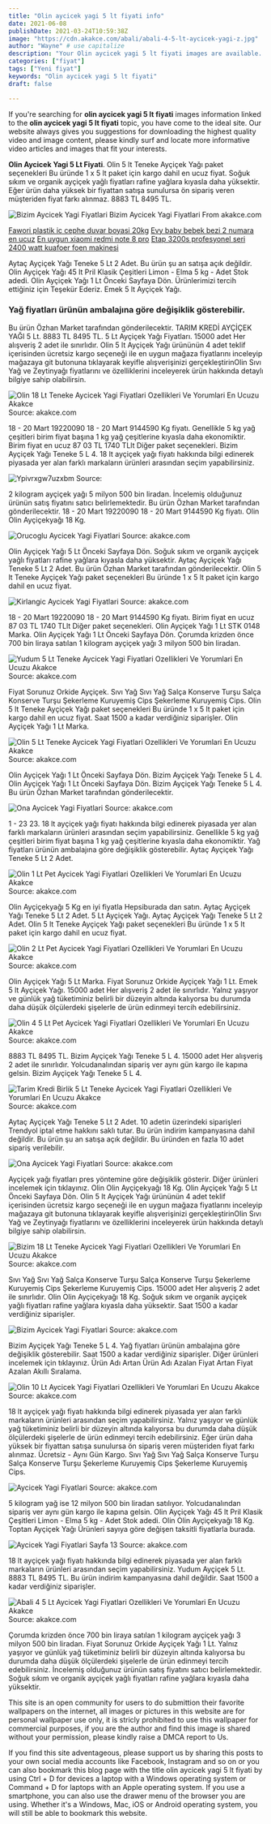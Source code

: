 ```yaml
---
title: "Olin aycicek yagi 5 lt fiyati info"
date: 2021-06-08
publishDate: 2021-03-24T10:59:38Z
image: "https://cdn.akakce.com/abali/abali-4-5-lt-aycicek-yagi-z.jpg"
author: "Wayne" # use capitalize
description: "Your Olin aycicek yagi 5 lt fiyati images are available. Olin aycicek yagi 5 lt fiyati are a topic that is being searched for and liked by netizens now. You can Find and Download the Olin aycicek yagi 5 lt fiyati files here. Get all royalty-free images."
categories: ["fiyat"]
tags: ["Yeni fiyat"]
keywords: "Olin aycicek yagi 5 lt fiyati"
draft: false

---
```


If you're searching for **olin aycicek yagi 5 lt fiyati** images information linked to the **olin aycicek yagi 5 lt fiyati** topic, you have come to the ideal  site.  Our website always  gives you  suggestions  for downloading  the highest  quality video and image  content, please kindly surf and locate more informative video articles and images  that fit your interests.

**Olin Aycicek Yagi 5 Lt Fiyati**. Olin 5 lt Teneke Ayçiçek Yağı paket seçenekleri Bu üründe 1 x 5 lt paket için kargo dahil en ucuz fiyat. Soğuk sıkım ve organik ayçiçek yağlı fiyatları rafine yağlara kıyasla daha yüksektir. Eğer ürün daha yüksek bir fiyattan satışa sunulursa ön sipariş veren müşteriden fiyat farkı alınmaz. 8883 TL 8495 TL.

![Bizim Aycicek Yagi Fiyatlari](https://cdn.akakce.com/bizim/bizim-5-lt-teneke-aycicek-yagi-x.jpg "Bizim Aycicek Yagi Fiyatlari")
Bizim Aycicek Yagi Fiyatlari From akakce.com

[Fawori plastik ic cephe duvar boyasi 20kg](/fawori-plastik-ic-cephe-duvar-boyasi-20kg/)
[Evy baby bebek bezi 2 numara en ucuz](/evy-baby-bebek-bezi-2-numara-en-ucuz/)
[En uygun xiaomi redmi note 8 pro](/en-uygun-xiaomi-redmi-note-8-pro/)
[Etap 3200s profesyonel seri 2400 watt kuafoer foen makinesi](/etap-3200s-profesyonel-seri-2400-watt-kuafoer-foen-makinesi/)

Aytaç Ayçiçek Yağı Teneke 5 Lt 2 Adet. Bu ürün şu an satışa açık değildir. Olin Ayçiçek Yağı 45 lt Pril Klasik Çeşitleri Limon - Elma 5 kg - Adet Stok adedi. Olin Ayçiçek Yağı 1 Lt Önceki Sayfaya Dön. Ürünlerimizi tercih ettiğiniz için Teşekür Ederiz. Emek 5 lt Ayçiçek Yağı.

### Yağ fiyatları ürünün ambalajına göre değişiklik gösterebilir.

Bu ürün Özhan Market tarafından gönderilecektir. TARIM KREDİ AYÇİÇEK YAĞI 5 Lt. 8883 TL 8495 TL. 5 Lt Ayçiçek Yağı Fiyatları. 15000 adet Her alışveriş 2 adet ile sınırlıdır. Olin 5 lt Ayçiçek Yağı ürününün 4 adet teklif içerisinden ücretsiz kargo seçeneği ile en uygun mağaza fiyatlarını inceleyip mağazaya git butonuna tıklayarak keyifle alışverişinizi gerçekleştirinOlin Sıvı Yağ ve Zeytinyağı fiyatlarını ve özelliklerini inceleyerek ürün hakkında detaylı bilgiye sahip olabilirsin.


![Olin 18 Lt Teneke Aycicek Yagi Fiyatlari Ozellikleri Ve Yorumlari En Ucuzu Akakce](https://cdn.akakce.com/olin/olin-18-lt-teneke-x.jpg "Olin 18 Lt Teneke Aycicek Yagi Fiyatlari Ozellikleri Ve Yorumlari En Ucuzu Akakce")
Source: akakce.com

18 - 20 Mart 19220090 18 - 20 Mart 9144590 Kg fiyatı. Genellikle 5 kg yağ çeşitleri birim fiyat başına 1 kg yağ çeşitlerine kıyasla daha ekonomiktir. Birim fiyat en ucuz 87 03 TL 1740 TLlt Diğer paket seçenekleri. Bizim Ayçiçek Yağı Teneke 5 L 4. 18 lt ayçiçek yağı fiyatı hakkında bilgi edinerek piyasada yer alan farklı markaların ürünleri arasından seçim yapabilirsiniz.

![Ypivrxgw7uzxbm](https://iis-akakce.akamaized.net/p.x?%2F%2Fproductimages%2Ehepsiburada%2Enet%2Fs%2F10%2F600%2F9220314955826%2Ejpg "Ypivrxgw7uzxbm")
Source: 

2 kilogram ayçiçek yağı 5 milyon 500 bin liradan. İncelemiş olduğunuz ürünün satış fiyatını satıcı belirlemektedir. Bu ürün Özhan Market tarafından gönderilecektir. 18 - 20 Mart 19220090 18 - 20 Mart 9144590 Kg fiyatı. Olin Olin Ayçiçekyağı 18 Kg.

![Orucoglu Aycicek Yagi Fiyatlari](https://cdn.akakce.com/orucoglu/orucoglu-18-lt-aycicek-yagi-x.jpg "Orucoglu Aycicek Yagi Fiyatlari")
Source: akakce.com

Olin Ayçiçek Yağı 5 Lt Önceki Sayfaya Dön. Soğuk sıkım ve organik ayçiçek yağlı fiyatları rafine yağlara kıyasla daha yüksektir. Aytaç Ayçiçek Yağı Teneke 5 Lt 2 Adet. Bu ürün Özhan Market tarafından gönderilecektir. Olin 5 lt Teneke Ayçiçek Yağı paket seçenekleri Bu üründe 1 x 5 lt paket için kargo dahil en ucuz fiyat.

![Kirlangic Aycicek Yagi Fiyatlari](https://cdn.akakce.com/kirlangic/kirlangic-5-lt-pet-aycicek-yagi-x.jpg "Kirlangic Aycicek Yagi Fiyatlari")
Source: akakce.com

18 - 20 Mart 19220090 18 - 20 Mart 9144590 Kg fiyatı. Birim fiyat en ucuz 87 03 TL 1740 TLlt Diğer paket seçenekleri. Olin Ayçiçek Yağı 1 Lt STK 0148 Marka. Olin Ayçiçek Yağı 1 Lt Önceki Sayfaya Dön. Çorumda krizden önce 700 bin liraya satılan 1 kilogram ayçiçek yağı 3 milyon 500 bin liradan.

![Yudum 5 Lt Teneke Aycicek Yagi Fiyatlari Ozellikleri Ve Yorumlari En Ucuzu Akakce](https://cdn.akakce.com/yudum/yudum-5-lt-teneke-aycicek-yagi-z.jpg "Yudum 5 Lt Teneke Aycicek Yagi Fiyatlari Ozellikleri Ve Yorumlari En Ucuzu Akakce")
Source: akakce.com

Fiyat Sorunuz Orkide Ayçiçek. Sıvı Yağ Sıvı Yağ Salça Konserve Turşu Salça Konserve Turşu Şekerleme Kuruyemiş Cips Şekerleme Kuruyemiş Cips. Olin 5 lt Teneke Ayçiçek Yağı paket seçenekleri Bu üründe 1 x 5 lt paket için kargo dahil en ucuz fiyat. Saat 1500 a kadar verdiğiniz siparişler. Olin Ayçiçek Yağı 1 Lt Marka.

![Olin 5 Lt Teneke Aycicek Yagi Fiyatlari Ozellikleri Ve Yorumlari En Ucuzu Akakce](https://cdn.akakce.com/olin/olin-5-lt-teneke-aycicek-yagi-z.jpg "Olin 5 Lt Teneke Aycicek Yagi Fiyatlari Ozellikleri Ve Yorumlari En Ucuzu Akakce")
Source: akakce.com

Olin Ayçiçek Yağı 1 Lt Önceki Sayfaya Dön. Bizim Ayçiçek Yağı Teneke 5 L 4. Olin Ayçiçek Yağı 1 Lt Önceki Sayfaya Dön. Bizim Ayçiçek Yağı Teneke 5 L 4. Bu ürün Özhan Market tarafından gönderilecektir.

![Ona Aycicek Yagi Fiyatlari](https://cdn.akakce.com/ona/ona-5-lt-x.jpg "Ona Aycicek Yagi Fiyatlari")
Source: akakce.com

1 - 23 23. 18 lt ayçiçek yağı fiyatı hakkında bilgi edinerek piyasada yer alan farklı markaların ürünleri arasından seçim yapabilirsiniz. Genellikle 5 kg yağ çeşitleri birim fiyat başına 1 kg yağ çeşitlerine kıyasla daha ekonomiktir. Yağ fiyatları ürünün ambalajına göre değişiklik gösterebilir. Aytaç Ayçiçek Yağı Teneke 5 Lt 2 Adet.

![Olin 1 Lt Pet Aycicek Yagi Fiyatlari Ozellikleri Ve Yorumlari En Ucuzu Akakce](https://cdn.akakce.com/olin/olin-1-lt-pet-aycicek-yagi-z.jpg "Olin 1 Lt Pet Aycicek Yagi Fiyatlari Ozellikleri Ve Yorumlari En Ucuzu Akakce")
Source: akakce.com

Olin Ayçiçekyağı 5 Kg en iyi fiyatla Hepsiburada dan satın. Aytaç Ayçiçek Yağı Teneke 5 Lt 2 Adet. 5 Lt Ayçiçek Yağı. Aytaç Ayçiçek Yağı Teneke 5 Lt 2 Adet. Olin 5 lt Teneke Ayçiçek Yağı paket seçenekleri Bu üründe 1 x 5 lt paket için kargo dahil en ucuz fiyat.

![Olin 2 Lt Pet Aycicek Yagi Fiyatlari Ozellikleri Ve Yorumlari En Ucuzu Akakce](https://cdn.akakce.com/olin/olin-2-lt-pet-aycicek-yagi-z.jpg "Olin 2 Lt Pet Aycicek Yagi Fiyatlari Ozellikleri Ve Yorumlari En Ucuzu Akakce")
Source: akakce.com

Olin Ayçiçek Yağı 5 Lt Marka. Fiyat Sorunuz Orkide Ayçiçek Yağı 1 Lt. Emek 5 lt Ayçiçek Yağı. 15000 adet Her alışveriş 2 adet ile sınırlıdır. Yalnız yaşıyor ve günlük yağ tüketiminiz belirli bir düzeyin altında kalıyorsa bu durumda daha düşük ölçülerdeki şişelerle de ürün edinmeyi tercih edebilirsiniz.

![Olin 4 5 Lt Pet Aycicek Yagi Fiyatlari Ozellikleri Ve Yorumlari En Ucuzu Akakce](https://cdn.akakce.com/olin/olin-4-5-lt-pet-aycicek-yagi-z.jpg "Olin 4 5 Lt Pet Aycicek Yagi Fiyatlari Ozellikleri Ve Yorumlari En Ucuzu Akakce")
Source: akakce.com

8883 TL 8495 TL. Bizim Ayçiçek Yağı Teneke 5 L 4. 15000 adet Her alışveriş 2 adet ile sınırlıdır. Yolcudanalından sipariş ver aynı gün kargo ile kapına gelsin. Bizim Ayçiçek Yağı Teneke 5 L 4.

![Tarim Kredi Birlik 5 Lt Teneke Aycicek Yagi Fiyatlari Ozellikleri Ve Yorumlari En Ucuzu Akakce](https://cdn.akakce.com/tarim-kredi-birlik/tarim-kredi-birlik-5-lt-teneke-aycicek-yagi-z.jpg "Tarim Kredi Birlik 5 Lt Teneke Aycicek Yagi Fiyatlari Ozellikleri Ve Yorumlari En Ucuzu Akakce")
Source: akakce.com

Aytaç Ayçiçek Yağı Teneke 5 Lt 2 Adet. 10 adetin üzerindeki siparişleri Trendyol iptal etme hakkını saklı tutar. Bu ürün indirim kampanyasına dahil değildir. Bu ürün şu an satışa açık değildir. Bu üründen en fazla 10 adet sipariş verilebilir.

![Ona Aycicek Yagi Fiyatlari](https://iis-akakce.akamaized.net/p.x?%2F%2Fmcdn01%2Egittigidiyor%2Enet%2F65214%2F652140167%5F0%2Ejpg "Ona Aycicek Yagi Fiyatlari")
Source: akakce.com

Ayçiçek yağı fiyatları pres yöntemine göre değişiklik gösterir. Diğer ürünleri incelemek için tıklayınız. Olin Olin Ayçiçekyağı 18 Kg. Olin Ayçiçek Yağı 5 Lt Önceki Sayfaya Dön. Olin 5 lt Ayçiçek Yağı ürününün 4 adet teklif içerisinden ücretsiz kargo seçeneği ile en uygun mağaza fiyatlarını inceleyip mağazaya git butonuna tıklayarak keyifle alışverişinizi gerçekleştirinOlin Sıvı Yağ ve Zeytinyağı fiyatlarını ve özelliklerini inceleyerek ürün hakkında detaylı bilgiye sahip olabilirsin.

![Bizim 18 Lt Teneke Aycicek Yagi Fiyatlari Ozellikleri Ve Yorumlari En Ucuzu Akakce](https://cdn.akakce.com/bizim/bizim-18-lt-teneke-aycicek-yagi-z.jpg "Bizim 18 Lt Teneke Aycicek Yagi Fiyatlari Ozellikleri Ve Yorumlari En Ucuzu Akakce")
Source: akakce.com

Sıvı Yağ Sıvı Yağ Salça Konserve Turşu Salça Konserve Turşu Şekerleme Kuruyemiş Cips Şekerleme Kuruyemiş Cips. 15000 adet Her alışveriş 2 adet ile sınırlıdır. Olin Olin Ayçiçekyağı 18 Kg. Soğuk sıkım ve organik ayçiçek yağlı fiyatları rafine yağlara kıyasla daha yüksektir. Saat 1500 a kadar verdiğiniz siparişler.

![Bizim Aycicek Yagi Fiyatlari](https://cdn.akakce.com/bizim/bizim-5-lt-teneke-aycicek-yagi-x.jpg "Bizim Aycicek Yagi Fiyatlari")
Source: akakce.com

Bizim Ayçiçek Yağı Teneke 5 L 4. Yağ fiyatları ürünün ambalajına göre değişiklik gösterebilir. Saat 1500 a kadar verdiğiniz siparişler. Diğer ürünleri incelemek için tıklayınız. Ürün Adı Artan Ürün Adı Azalan Fiyat Artan Fiyat Azalan Akıllı Sıralama.

![Olin 10 Lt Aycicek Yagi Fiyatlari Ozellikleri Ve Yorumlari En Ucuzu Akakce](https://cdn.akakce.com/olin/olin-10-lt-aycicek-yagi-z.jpg "Olin 10 Lt Aycicek Yagi Fiyatlari Ozellikleri Ve Yorumlari En Ucuzu Akakce")
Source: akakce.com

18 lt ayçiçek yağı fiyatı hakkında bilgi edinerek piyasada yer alan farklı markaların ürünleri arasından seçim yapabilirsiniz. Yalnız yaşıyor ve günlük yağ tüketiminiz belirli bir düzeyin altında kalıyorsa bu durumda daha düşük ölçülerdeki şişelerle de ürün edinmeyi tercih edebilirsiniz. Eğer ürün daha yüksek bir fiyattan satışa sunulursa ön sipariş veren müşteriden fiyat farkı alınmaz. Ücretsiz - Aynı Gün Kargo. Sıvı Yağ Sıvı Yağ Salça Konserve Turşu Salça Konserve Turşu Şekerleme Kuruyemiş Cips Şekerleme Kuruyemiş Cips.

![Aycicek Yagi Fiyatlari](https://cdn.akakce.com/biryag/biryag-5-lt-teneke-aycicek-yagi-x.jpg "Aycicek Yagi Fiyatlari")
Source: akakce.com

5 kilogram yağ ise 12 milyon 500 bin liradan satılıyor. Yolcudanalından sipariş ver aynı gün kargo ile kapına gelsin. Olin Ayçiçek Yağı 45 lt Pril Klasik Çeşitleri Limon - Elma 5 kg - Adet Stok adedi. Olin Olin Ayçiçekyağı 18 Kg. Toptan Ayçiçek Yağı Ürünleri sayıya göre değişen taksitli fiyatlarla burada.

![Aycicek Yagi Fiyatlari Sayfa 13](https://iis-akakce.akamaized.net/p.x?%2F%2Fproductimages%2Ehepsiburada%2Enet%2Fs%2F10%2F600%2F9220315152434%2Ejpg "Aycicek Yagi Fiyatlari Sayfa 13")
Source: akakce.com

18 lt ayçiçek yağı fiyatı hakkında bilgi edinerek piyasada yer alan farklı markaların ürünleri arasından seçim yapabilirsiniz. Yudum Ayçiçek 5 Lt. 8883 TL 8495 TL. Bu ürün indirim kampanyasına dahil değildir. Saat 1500 a kadar verdiğiniz siparişler.

![Abali 4 5 Lt Aycicek Yagi Fiyatlari Ozellikleri Ve Yorumlari En Ucuzu Akakce](https://cdn.akakce.com/abali/abali-4-5-lt-aycicek-yagi-z.jpg "Abali 4 5 Lt Aycicek Yagi Fiyatlari Ozellikleri Ve Yorumlari En Ucuzu Akakce")
Source: akakce.com

Çorumda krizden önce 700 bin liraya satılan 1 kilogram ayçiçek yağı 3 milyon 500 bin liradan. Fiyat Sorunuz Orkide Ayçiçek Yağı 1 Lt. Yalnız yaşıyor ve günlük yağ tüketiminiz belirli bir düzeyin altında kalıyorsa bu durumda daha düşük ölçülerdeki şişelerle de ürün edinmeyi tercih edebilirsiniz. İncelemiş olduğunuz ürünün satış fiyatını satıcı belirlemektedir. Soğuk sıkım ve organik ayçiçek yağlı fiyatları rafine yağlara kıyasla daha yüksektir.

This site is an open community for users to do submittion their favorite wallpapers on the internet, all images or pictures in this website are for personal wallpaper use only, it is stricly prohibited to use this wallpaper for commercial purposes, if you are the author and find this image is shared without your permission, please kindly raise a DMCA report to Us.

If you find this site adventageous, please support us by sharing this posts to your own social media accounts like Facebook, Instagram and so on or you can also bookmark this blog page with the title olin aycicek yagi 5 lt fiyati by using Ctrl + D for devices a laptop with a Windows operating system or Command + D for laptops with an Apple operating system. If you use a smartphone, you can also use the drawer menu of the browser you are using. Whether it's a Windows, Mac, iOS or Android operating system, you will still be able to bookmark this website.
